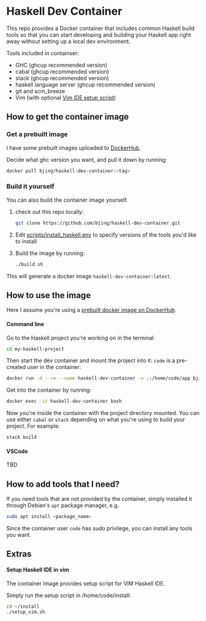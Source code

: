 # Haskell Dev Container

This repo provides a Docker container that includes common Haskell build tools 
so that you can start developing and building your Haskell app right away without
setting up a local dev environment.

Tools included in containser:
* GHC (ghcup recommended version)
* cabal (ghcup recommended version)
* stack (ghcup recommended version)
* haskell language server (ghcup recommended version)
* git and scm_breeze
* Vim (with optional [Vim IDE setup script](#setup-haskell-ide-in-vim))


## How to get the container image

### Get a prebuilt image
I have some prebuilt images uploaded to [DockerHub](https://hub.docker.com/r/bjing/haskell-dev-container).

Decide what ghc version you want, and pull it down by running:

```sh
docker pull bjing/haskell-dev-container:<tag>
```


### Build it yourself
You can also build the container image yourself.

1. check out this repo locally:

    ```sh
    git clone https://github.com/bjing/haskell-dev-container.git
    ```

2. Edit [scripts/install_haskell.env](scripts/install_haskell.env) to specify versions of the tools you'd like to install

3. Build the image by running:

    ```sh
    ./build.sh
    ```

This will generate a docker image `haskell-dev-container:latest`.


## How to use the image
Here I assume you're using a [prebuilt docker image on DockerHub](https://hub.docker.com/r/bjing/haskell-dev-container).

#### Command line
Go to the Haskell project you're working on in the terminal:

```sh
cd my-haskell-project
```

Then start the dev container and mount the project into it:
`code` is a pre-created user in the container:

```sh
docker run -d --rm --name haskell-dev-container -v .:/home/code/app bjing/haskell-dev-container:latest
```

Get into the container by running:

```sh
docker exec -it haskell-dev-container bash
```

Now you're inside the container with the project directory mounted. You can use
either `cabal` or `stack` depending on what you're using to build your project.
For example:

```sh
stack build
```

#### VSCode
TBD

## How to add tools that I need?
If you need tools that are not provided by the container, 
simply installed it through Debian's `apt` package manager, e.g.

```sh
sudo apt install <package_name>
```

Since the container user `code` has sudo privilege, you can
install any tools you want.

## Extras
#### Setup Haskell IDE in vim

The container image provides setup script for VIM Haskell IDE.

Simply run the setup script in /home/code/install:
```sh
cd ~/install
./setup_vim.sh
```
